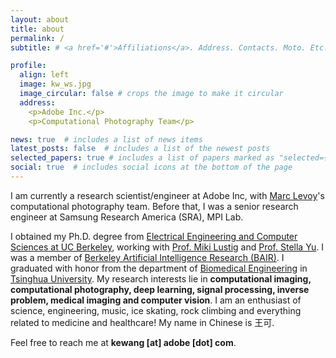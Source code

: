 ```yaml
---
layout: about
title: about
permalink: /
subtitle: # <a href='#'>Affiliations</a>. Address. Contacts. Moto. Etc.

profile:
  align: left
  image: kw_ws.jpg
  image_circular: false # crops the image to make it circular
  address: 
    <p>Adobe Inc.</p>
    <p>Computational Photography Team</p>

news: true  # includes a list of news items
latest_posts: false  # includes a list of the newest posts
selected_papers: true # includes a list of papers marked as "selected={true}"
social: true  # includes social icons at the bottom of the page
---
```

I am currently a research scientist/engineer at Adobe Inc, with [Marc Levoy](https://graphics.stanford.edu/~levoy/)'s computational photography team. Before that, I was a senior research engineer at Samsung Research America (SRA), MPI Lab. 

I obtained my Ph.D. degree from [Electrical Engineering and Computer Sciences at UC Berkeley](https://eecs.berkeley.edu/), working with [Prof. Miki Lustig](http://people.eecs.berkeley.edu/~mlustig/) and [Prof. Stella Yu](https://web.eecs.umich.edu/~stellayu/). I was a member of [Berkeley Artificial Intelligence Research (BAIR)](https://bair.berkeley.edu/). I graduated with honor from the department of [Biomedical Engineering](http://www.med.tsinghua.edu.cn/) in [Tsinghua University](http://www.tsinghua.edu.cn/publish/thu2018en/index.html/). My research interests lie in **computational imaging, computational photography, deep learning, signal processing, inverse problem, medical imaging and computer vision**. I am an enthusiast of science, engineering, music, ice skating, rock climbing and everything related to medicine and healthcare! My name in Chinese is 王可.

Feel free to reach me at **kewang [at] adobe [dot] com**.

<!--
Write your biography here. Tell the world about yourself. Link to your favorite [subreddit](http://reddit.com). You can put a picture in, too. The code is already in, just name your picture `prof_pic.jpg` and put it in the `img/` folder.test

Put your address / P.O. box / other info right below your picture. You can also disable any of these elements by editing `profile` property of the YAML header of your `_pages/about.md`. Edit `_bibliography/papers.bib` and Jekyll will render your [publications page](/al-folio/publications/) automatically.

Link to your social media connections, too. This theme is set up to use [Font Awesome icons](http://fortawesome.github.io/Font-Awesome/) and [Academicons](https://jpswalsh.github.io/academicons/), like the ones below. Add your Facebook, Twitter, LinkedIn, Google Scholar, or just disable all of them.
-->